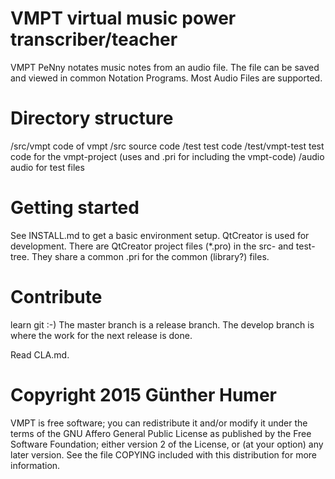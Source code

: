 VMPT virtual music power transcriber/teacher
================================================
VMPT PeNny notates music notes from an audio file. 
The file can be saved and viewed in common Notation Programs. 
Most Audio Files are supported. 

Directory structure
================================================
/src/vmpt code of vmpt
/src source code
/test test code
/test/vmpt-test test code for the vmpt-project 
	(uses and .pri for including the vmpt-code)
/audio audio for test files

Getting started
================================================
See INSTALL.md to get a basic environment setup. 
QtCreator is used for development. 
There are QtCreator project files (*.pro) in the src- and test-tree. 
They share a common .pri for the common (library?) files. 

Contribute
================================================
learn git :-)
The master branch is a release branch. 
The develop branch is where the work for the next release is done. 

Read CLA.md. 

Copyright 2015 Günther Humer
================================================
VMPT is free software; you can redistribute it and/or modify
it under the terms of the GNU Affero General Public License as published 
by the Free Software Foundation; either version 2 of the License, or (at
your option) any later version.  See the file COPYING included with
this distribution for more information. 

